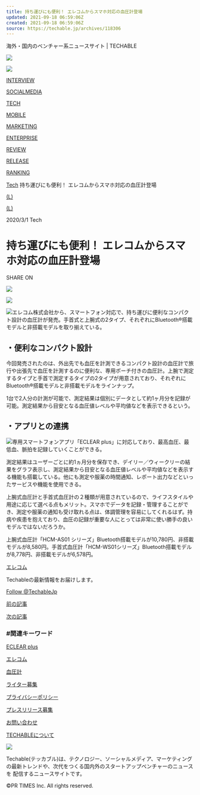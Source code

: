 ```yaml
---
title: 持ち運びにも便利！ エレコムからスマホ対応の血圧計登場
updated: 2021-09-18 06:59:06Z
created: 2021-09-18 06:59:06Z
source: https://techable.jp/archives/118306
---
```


海外・国内のベンチャー系ニュースサイト | TECHABLE

 [![](https://techable.jp/wp-content/themes/Techable/assets/images/logo-grd.svg)](https://techable.jp)

 [![](https://techable.jp/wp-content/themes/Techable/assets/images/logo-grd.svg)](https://techable.jp)

[INTERVIEW](https://techable.jp/archives/tag/%E3%82%A4%E3%83%B3%E3%82%BF%E3%83%93%E3%83%A5%E3%83%BC)

[SOCIALMEDIA](https://techable.jp/archives/category/social-media)

[TECH](https://techable.jp/archives/category/tech)

[MOBILE](https://techable.jp/archives/category/mobile)

[MARKETING](https://techable.jp/archives/category/marketing)

[ENTERPRISE](https://techable.jp/archives/category/enterprise)

[REVIEW](https://techable.jp/archives/category/review)

[RELEASE](https://techable.jp/archives/category/release/)

[RANKING](https://techable.jp/ranking)

 [Tech](https://techable.jp/archives/category/tech)  持ち運びにも便利！ エレコムからスマホ対応の血圧計登場

 [(L)](http://www.facebook.com/sharer.php?u=https://techable.jp/archives/118306)

 [(L)](http://b.hatena.ne.jp/add?url=https://techable.jp/archives/118306)

2020/3/1
Tech

# 持ち運びにも便利！ エレコムからスマホ対応の血圧計登場

SHARE ON

 [![](https://b.st-hatena.com/images/entry-button/button-only@2x.png)](http://b.hatena.ne.jp/entry/https://techable.jp/archives/118306)

 ![](https://techable.jp/wp-content/uploads/2020/02/o001.png)

 [![](https://techable.jp/wp-content/uploads/2020/02/o002-300x225.jpg)](https://techable.jp/wp-content/uploads/2020/02/o002.jpg)エレコム株式会社から、スマートフォン対応で、持ち運びに便利なコンパクト設計の血圧計が発売。手首式と上腕式の2タイプ、それぞれにBluetooth®搭載モデルと非搭載モデルを取り揃えている。

## ・便利なコンパクト設計

今回発売されたのは、外出先でも血圧を計測できるコンパクト設計の血圧計で旅行や出張先で血圧を計測するのに便利な、専用ポーチ付きの血圧計。上腕で測定するタイプと手首で測定するタイプの2タイプが用意されており、それぞれにBluetooth®搭載モデルと非搭載モデルをラインナップ。

1台で2人分の計測が可能で、測定結果は個別にデータとして約1ヶ月分を記録が可能。測定結果から目安となる血圧値レベルや平均値などを表示できるという。

## ・アプリとの連携

[![](https://techable.jp/wp-content/uploads/2020/02/o003-300x225.png)](https://techable.jp/wp-content/uploads/2020/02/o003.png)専用スマートフォンアプリ「ECLEAR plus」に対応しており、最高血圧、最低血、脈拍を記録していくことができる。

測定結果はユーザーごとに約1ヵ月分を保存でき、デイリー／ウィークリーの結果をグラフ表示し、測定結果から目安となる血圧値レベルや平均値などを表示する機能も搭載している。他にも測定や服薬の時間通知、レポート出力などといったサービスや機能を使用できる。

上腕式血圧計と手首式血圧計の２種類が用意されているので、ライフスタイルや用途に応じて選べる点もメリット。スマホでデータを記録・管理することができ、測定や服薬の通知も受け取れる点は、体調管理を容易にしてくれるはず。持病や疾患を抱えており、血圧の記録が重要な人にとっては非常に使い勝手の良いモデルではないだろうか。

上腕式血圧計「HCM-AS01 シリーズ」Bluetooth搭載モデルが10,780円、非搭載モデルが8,580円。手首式血圧計「HCM-WS01シリーズ」Bluetooth搭載モデルが8,778円、非搭載モデルが6,578円。

[エレコム](https://www.elecom.co.jp/news/new/20200212-01/)

Techableの最新情報をお届けします。

 [Follow @TechableJp](https://twitter.com/TechableJp)

 [前の記事](https://techable.jp/archives/118365)

 [次の記事](https://techable.jp/archives/118381)

### #関連キーワード

 [ECLEAR plus](https://techable.jp/archives/tag/eclear-plus)

 [エレコム](https://techable.jp/archives/tag/%e3%82%a8%e3%83%ac%e3%82%b3%e3%83%a0)

 [血圧計](https://techable.jp/archives/tag/%e8%a1%80%e5%9c%a7%e8%a8%88)

[ライター募集](https://tayori.com/form/74e7867f02844549b84fabc340efc1f43ad638c5)

[プライバシーポリシー](https://prtimes.co.jp/policy/)

[プレスリリース募集](https://techable.jp/contact)

[お問い合わせ](https://techable.jp/contact)

[TECHABLEについて](https://techable.jp/corporate)

 [![](https://techable.jp/wp-content/themes/Techable/assets/images/logo-k.svg)](https://techable.jp)

Techable(テッカブル)は、テクノロジー、ソーシャルメディア、マーケティングの最新トレンドや、次代をつくる国内外のスタートアップベンチャーのニュースを 配信するニュースサイトです。

©PR TIMES Inc. All rights reserved.